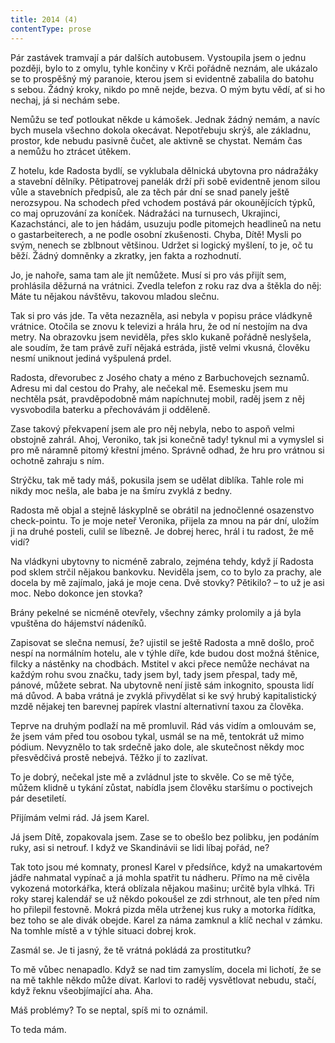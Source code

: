 ```yaml
---
title: 2014 (4)
contentType: prose
---
```


  

Pár zastávek tramvají a pár dalších autobusem. Vystoupila jsem o jednu později, bylo to z omylu, tyhle končiny v Krči pořádně neznám, ale ukázalo se to prospěšný mý paranoie, kterou jsem si evidentně zabalila do batohu s sebou. Žádný kroky, nikdo po mně nejde, bezva. O mým bytu vědí, ať si ho nechaj, já si nechám sebe.

Nemůžu se teď potloukat někde u kámošek. Jednak žádný nemám, a navíc bych musela všechno dokola okecávat. Nepotřebuju skrýš, ale základnu, prostor, kde nebudu pasivně čučet, ale aktivně se chystat. Nemám čas a nemůžu ho ztrácet útěkem.

Z hotelu, kde Radosta bydlí, se vyklubala dělnická ubytovna pro nádražáky a stavební dělníky. Pětipatrovej panelák drží při sobě evidentně jenom silou vůle a stavebních předpisů, ale za těch pár dní se snad panely ještě nerozsypou. Na schodech před vchodem postává pár okounějících týpků, co maj opruzování za koníček. Nádražáci na turnusech, Ukrajinci, Kazachstánci, ale to jen hádám, usuzuju podle pitomejch headlineů na netu o gastarbeiterech, a ne podle osobní zkušenosti. Chyba, Dítě! Mysli po svým, nenech se zblbnout většinou. Udržet si logický myšlení, to je, oč tu běží. Žádný domněnky a zkratky, jen fakta a rozhodnutí.

Jo, je nahoře, sama tam ale jít nemůžete. Musí si pro vás přijít sem, prohlásila děžurná na vrátnici. Zvedla telefon z roku raz dva a štěkla do něj: Máte tu nějakou návštěvu, takovou mladou slečnu.

Tak si pro vás jde. Ta věta nezazněla, asi nebyla v popisu práce vládkyně vrátnice. Otočila se znovu k televizi a hrála hru, že od ní nestojím na dva metry. Na obrazovku jsem neviděla, přes sklo kukaně pořádně neslyšela, ale soudím, že tam právě zuří nějaká estráda, jistě velmi vkusná, člověku nesmí uniknout jediná vyšpulená prdel.

Radosta, dřevorubec z Josého chaty a méno z Barbuchovejch seznamů. Adresu mi dal cestou do Prahy, ale nečekal mě. Esemesku jsem mu nechtěla psát, pravděpodobně mám napíchnutej mobil, raděj jsem z něj vysvobodila baterku a přechovávám ji odděleně.

Zase takový překvapení jsem ale pro něj nebyla, nebo to aspoň velmi obstojně zahrál. Ahoj, Veroniko, tak jsi konečně tady! tyknul mi a vymyslel si pro mě náramně pitomý křestní jméno. Správně odhad, že hru pro vrátnou si ochotně zahraju s ním.

Strýčku, tak mě tady máš, pokusila jsem se udělat diblíka. Tahle role mi nikdy moc nešla, ale baba je na šmíru zvyklá z bedny.

Radosta mě objal a stejně láskyplně se obrátil na jednočlenné osazenstvo check-pointu. To je moje neteř Veronika, přijela za mnou na pár dní, uložím ji na druhé posteli, culil se líbezně. Je dobrej herec, hrál i tu radost, že mě vidí?

Na vládkyni ubytovny to nicméně zabralo, zejména tehdy, když jí Radosta pod sklem strčil nějakou bankovku. Neviděla jsem, co to bylo za prachy, ale docela by mě zajímalo, jaká je moje cena. Dvě stovky? Pětikilo? – to už je asi moc. Nebo dokonce jen stovka?

Brány pekelné se nicméně otevřely, všechny zámky prolomily a já byla vpuštěna do hájemství nádeníků.

Zapisovat se slečna nemusí, že? ujistil se ještě Radosta a mně došlo, proč nespí na normálním hotelu, ale v týhle díře, kde budou dost možná štěnice, filcky a nástěnky na chodbách. Mstitel v akci přece nemůže nechávat na každým rohu svou značku, tady jsem byl, tady jsem přespal, tady mě, pánové, můžete sebrat. Na ubytovně není jistě sám inkognito, spousta lidí má důvod. A baba vrátná je zvyklá přivydělat si ke svý hrubý kapitalistický mzdě nějakej ten barevnej papírek vlastní alternativní taxou za člověka.

Teprve na druhým podlaží na mě promluvil. Rád vás vidím a omlouvám se, že jsem vám před tou osobou tykal, usmál se na mě, tentokrát už mimo pódium. Nevyznělo to tak srdečně jako dole, ale skutečnost někdy moc přesvědčivá prostě nebejvá. Těžko jí to zazlívat.

To je dobrý, nečekal jste mě a zvládnul jste to skvěle. Co se mě týče, můžem klidně u tykání zůstat, nabídla jsem člověku staršímu o poctivejch pár desetiletí.

Přijímám velmi rád. Já jsem Karel.

Já jsem Dítě, zopakovala jsem. Zase se to obešlo bez polibku, jen podáním ruky, asi si netrouf. I když ve Skandinávii se lidi líbaj pořád, ne?

Tak toto jsou mé komnaty, pronesl Karel v předsíňce, když na umakartovém jádře nahmatal vypínač a já mohla spatřit tu nádheru. Přímo na mě civěla vykozená motorkářka, která oblízala nějakou mašinu; určitě byla vlhká. Tři roky starej kalendář se už někdo pokoušel ze zdi strhnout, ale ten před ním ho přilepil festovně. Mokrá pizda měla utrženej kus ruky a motorka řídítka, bez toho se ale divák obejde. Karel za náma zamknul a klíč nechal v zámku. Na tomhle místě a v týhle situaci dobrej krok.

Zasmál se. Je ti jasný, že tě vrátná pokládá za prostitutku?

To mě vůbec nenapadlo. Když se nad tim zamyslím, docela mi lichotí, že se na mě takhle někdo může dívat. Karlovi to raděj vysvětlovat nebudu, stačí, když řeknu všeobjímající aha. Aha.

Máš problémy? To se neptal, spíš mi to oznámil.

To teda mám.
